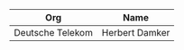 | Org                    | Name                                                |
| -----------------------| ----------------------------------------------------|
| Deutsche Telekom | Herbert Damker |
